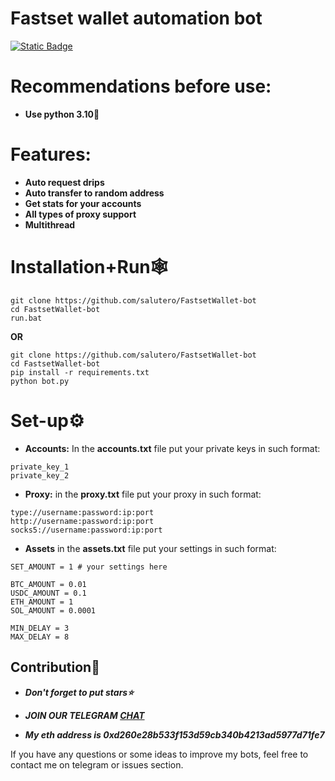 # Fastset wallet automation bot

[![Static Badge](https://img.shields.io/badge/Telegram-Channel-Link?style=for-the-badge&logo=Telegram&logoColor=white&logoSize=auto&color=blue)](https://t.me/+pB6j65Kv7cdjZmU0)

# Recommendations before use:
- **Use python 3.10🐍**

# Features:
- **Auto request drips**
- **Auto transfer to random address**
- **Get stats for your accounts**
- **All types of proxy support**
- **Multithread**

# Installation+Run🕸
```shell
git clone https://github.com/salutero/FastsetWallet-bot
cd FastsetWallet-bot
run.bat
```

**OR**

```shell
git clone https://github.com/salutero/FastsetWallet-bot
cd FastsetWallet-bot
pip install -r requirements.txt
python bot.py
```

# Set-up⚙
- **Accounts:** In the **accounts.txt** file put your private keys in such format:
```shell
private_key_1
private_key_2
```
- **Proxy:** in the **proxy.txt** file put your proxy in such format:
```shell
type://username:password:ip:port
http://username:password:ip:port
socks5://username:password:ip:port
```

- **Assets** in the **assets.txt** file put your settings in such format:
```shell
SET_AMOUNT = 1 # your settings here

BTC_AMOUNT = 0.01
USDC_AMOUNT = 0.1
ETH_AMOUNT = 1
SOL_AMOUNT = 0.0001

MIN_DELAY = 3
MAX_DELAY = 8
```

## Contribution🌟

- ***Don't forget to put stars⭐***

- ***JOIN OUR TELEGRAM [CHAT](https://t.me/+9j5RcKMfT5s4M2Q0)***

- ***My eth address is 0xd260e28b533f153d59cb340b4213ad5977d71fe7***

If you have any questions or some ideas to improve my bots, feel free to contact me on telegram or issues section.

